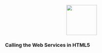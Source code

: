 <!--
**yash-khanted/yash-khanted** is a ✨ _special_ ✨ repository because its `README.md` (this file) appears on your GitHub profile.

Here are some ideas to get you started:

- 🔭 I’m currently working on ...
- 🌱 I’m currently learning ...
- 👯 I’m looking to collaborate on ...
- 🤔 I’m looking for help with ...
- 💬 Ask me about ...
- 📫 How to reach me: ...
- 😄 Pronouns: ...
- ⚡ Fun fact: ...
-->

<div id="header" align="center" >
  <img src="https://media.giphy.com/media/USV0ym3bVWQJJmNu3N/giphy.gif" width="100"/>
</div>
    
<h3>Calling the Web Services in HTML5</h3> 
<script> 
    var xhr = new XMLHttpRequest( ); 
    xhr.onload = (res)=>{ 
       if(res.target.status == 200){ 
         document.body.innerHTML +=  
         (res.target.responseText); 
       } 
    } 
    xhr.open("GET",".../todos/1",true); 
    xhr.send(); 
</script>

